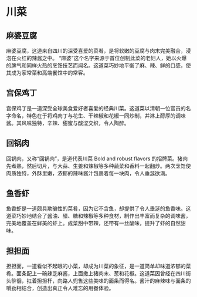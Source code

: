 # 川菜

## 麻婆豆腐

麻婆豆腐，这道来自四川的深受喜爱的菜肴，是将软嫩的豆腐与肉末完美融合，浸泡在火红的辣酱之中。 “麻婆”这个名字来源于首位创制此菜的老妇人，她以火爆的脾气和同样火热的烹饪技艺而闻名。这道菜巧妙地平衡了麻、辣、鲜的口感，使其成为家常菜和高端餐馆中的常客。

## 宫保鸡丁

宫保鸡丁是一道深受全球美食爱好者喜爱的经典川菜。这道菜以清朝一位官员的名字命名，特色在于将鸡肉丁与花生、干辣椒和花椒一同炒制，并淋上醇厚的调味酱。其风味独特，辛辣、甜蜜与酸涩交织，令人陶醉。

## 回锅肉

回锅肉，又称“回锅肉”，是道代表川菜 Bold and robust flavors 的招牌菜。猪肉先煮熟，然后切片，与大蒜、生姜和辣椒等多种蔬菜和香料一起翻炒。两次烹饪使肉质独特，外酥里嫩，浓郁的辣味酱汁包裹着每一块肉，令人垂涎欲滴。

## 鱼香虾

鱼香虾是一道颇具欺骗性的菜肴，因为它不含鱼，却提供了令人垂涎的鱼香味。这道菜巧妙地结合了酱油、醋、糖和辣椒等多种食材，制作出丰富而复杂的调味酱，完美地覆盖在鲜美的虾上。成菜甜中带辣，还带有一丝酸味，提升了虾的自然甜味。

## 担担面

担担面，一道看似不起眼的小菜，却成为川菜的象征，是一道简单却味道浓郁的菜肴。面条配上一碗辣芝麻酱，上面撒上猪肉末、葱和花椒。这道菜因曾经在四川街头徘徊，扛着担担杆，向路人兜售这些美味的面条而得名。酱汁的麻辣味与面条的嚼劲相结合，创造出真正令人难忘的用餐体验。
